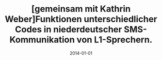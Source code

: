 ---
title: "[gemeinsam mit Kathrin Weber]Funktionen unterschiedlicher Codes in niederdeutscher SMS-Kommunikation von L1-Sprechern."
collection: publications
permalink: /publication/2014-01-01-CodeWA
date: 2014-01-01
venue: 'König, Katharina/ Bahlo, Nils (Hg.): SMS, WhatsApp \&amp; Co. Gattungsanalytische, kontrastive und variationslinguistische Perspektiven zur Analyse mobiler Kommunikation (=Wissenschaftliche Schriften der WWU Münster XII, 12)'
citation: 'Weber,Kathrin/ Schürmann,Timo (2014): Funktionen unterschiedlicher Codes in niederdeutscher SMS-Kommunikation von L1-Sprechern. In: König, Katharina/ Bahlo, Nils (Hg.): SMS, WhatsApp \&amp; Co. Gattungsanalytische, kontrastive und variationslinguistische Perspektiven zur Analyse mobiler Kommunikation (=Wissenschaftliche Schriften der WWU Münster XII, 12), S.193-219.'
---